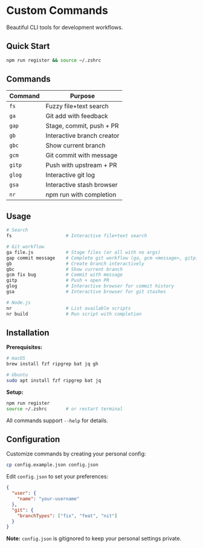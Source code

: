 # Custom Commands

Beautiful CLI tools for development workflows.

## Quick Start

```bash
npm run register && source ~/.zshrc
```

## Commands

| Command | Purpose                    |
| ------- | -------------------------- |
| `fs`    | Fuzzy file+text search     |
| `ga`    | Git add with feedback      |
| `gap`   | Stage, commit, push + PR   |
| `gb`    | Interactive branch creator |
| `gbc`   | Show current branch        |
| `gcm`   | Git commit with message    |
| `gitp`  | Push with upstream + PR    |
| `glog`  | Interactive git log        |
| `gsa`   | Interactive stash browser  |
| `nr`    | npm run with completion    |

## Usage

```bash
# Search
fs                    # Interactive file+text search

# Git workflow
ga file.js            # Stage files (or all with no args)
gap commit message    # Complete git workflow (ga, gcm <message>, gitp)
gb                    # Create branch interactively
gbc                   # Show current branch
gcm fix bug           # Commit with message
gitp                  # Push + open PR
glog                  # Interactive browser for commit history
gsa                   # Interactive browser for git stashes

# Node.js
nr                    # List available scripts
nr build              # Run script with completion
```

## Installation

**Prerequisites:**

```bash
# macOS
brew install fzf ripgrep bat jq gh

# Ubuntu
sudo apt install fzf ripgrep bat jq
```

**Setup:**

```bash
npm run register
source ~/.zshrc       # or restart terminal
```

All commands support `--help` for details.

## Configuration

Customize commands by creating your personal config:

```bash
cp config.example.json config.json
```

Edit `config.json` to set your preferences:

```json
{
  "user": {
    "name": "your-username"
  },
  "git": {
    "branchTypes": ["fix", "feat", "nit"]
  }
}
```

**Note:** `config.json` is gitignored to keep your personal settings private.
